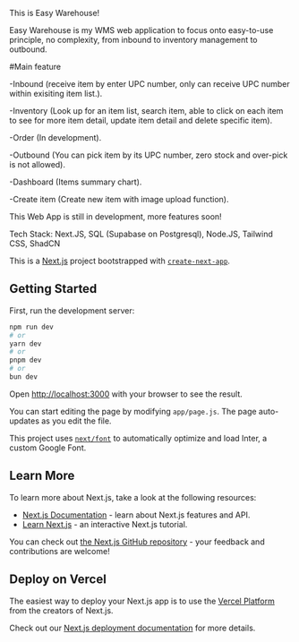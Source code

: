 This is Easy Warehouse!

Easy Warehouse is my WMS web application to focus onto easy-to-use principle, no complexity, from inbound to inventory management to outbound.

#Main feature

-Inbound (receive item by enter UPC number, only can receive UPC number within exisiting item list.).

-Inventory (Look up for an item list, search item, able to click on each item to see for more item detail, update item detail and delete specific item).

-Order (In development).

-Outbound (You can pick item by its UPC number, zero stock and over-pick is not allowed).

-Dashboard (Items summary chart).

-Create item (Create new item with image upload function).

This Web App is still in development, more features soon!

Tech Stack: Next.JS, SQL (Supabase on Postgresql), Node.JS, Tailwind CSS, ShadCN

This is a [Next.js](https://nextjs.org/) project bootstrapped with [`create-next-app`](https://github.com/vercel/next.js/tree/canary/packages/create-next-app).

## Getting Started

First, run the development server:

```bash
npm run dev
# or
yarn dev
# or
pnpm dev
# or
bun dev
```

Open [http://localhost:3000](http://localhost:3000) with your browser to see the result.

You can start editing the page by modifying `app/page.js`. The page auto-updates as you edit the file.

This project uses [`next/font`](https://nextjs.org/docs/basic-features/font-optimization) to automatically optimize and load Inter, a custom Google Font.

## Learn More

To learn more about Next.js, take a look at the following resources:

- [Next.js Documentation](https://nextjs.org/docs) - learn about Next.js features and API.
- [Learn Next.js](https://nextjs.org/learn) - an interactive Next.js tutorial.

You can check out [the Next.js GitHub repository](https://github.com/vercel/next.js/) - your feedback and contributions are welcome!

## Deploy on Vercel

The easiest way to deploy your Next.js app is to use the [Vercel Platform](https://vercel.com/new?utm_medium=default-template&filter=next.js&utm_source=create-next-app&utm_campaign=create-next-app-readme) from the creators of Next.js.

Check out our [Next.js deployment documentation](https://nextjs.org/docs/deployment) for more details.
